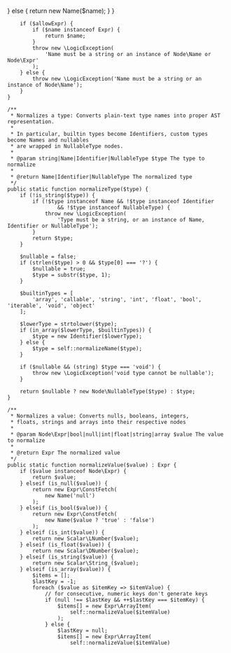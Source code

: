  } else {
                return new Name($name);
            }
        }

        if ($allowExpr) {
            if ($name instanceof Expr) {
                return $name;
            }
            throw new \LogicException(
                'Name must be a string or an instance of Node\Name or Node\Expr'
            );
        } else {
            throw new \LogicException('Name must be a string or an instance of Node\Name');
        }
    }

    /**
     * Normalizes a type: Converts plain-text type names into proper AST representation.
     *
     * In particular, builtin types become Identifiers, custom types become Names and nullables
     * are wrapped in NullableType nodes.
     *
     * @param string|Name|Identifier|NullableType $type The type to normalize
     *
     * @return Name|Identifier|NullableType The normalized type
     */
    public static function normalizeType($type) {
        if (!is_string($type)) {
            if (!$type instanceof Name && !$type instanceof Identifier
                    && !$type instanceof NullableType) {
                throw new \LogicException(
                    'Type must be a string, or an instance of Name, Identifier or NullableType');
            }
            return $type;
        }

        $nullable = false;
        if (strlen($type) > 0 && $type[0] === '?') {
            $nullable = true;
            $type = substr($type, 1);
        }

        $builtinTypes = [
            'array', 'callable', 'string', 'int', 'float', 'bool', 'iterable', 'void', 'object'
        ];

        $lowerType = strtolower($type);
        if (in_array($lowerType, $builtinTypes)) {
            $type = new Identifier($lowerType);
        } else {
            $type = self::normalizeName($type);
        }

        if ($nullable && (string) $type === 'void') {
            throw new \LogicException('void type cannot be nullable');
        }

        return $nullable ? new Node\NullableType($type) : $type;
    }

    /**
     * Normalizes a value: Converts nulls, booleans, integers,
     * floats, strings and arrays into their respective nodes
     *
     * @param Node\Expr|bool|null|int|float|string|array $value The value to normalize
     *
     * @return Expr The normalized value
     */
    public static function normalizeValue($value) : Expr {
        if ($value instanceof Node\Expr) {
            return $value;
        } elseif (is_null($value)) {
            return new Expr\ConstFetch(
                new Name('null')
            );
        } elseif (is_bool($value)) {
            return new Expr\ConstFetch(
                new Name($value ? 'true' : 'false')
            );
        } elseif (is_int($value)) {
            return new Scalar\LNumber($value);
        } elseif (is_float($value)) {
            return new Scalar\DNumber($value);
        } elseif (is_string($value)) {
            return new Scalar\String_($value);
        } elseif (is_array($value)) {
            $items = [];
            $lastKey = -1;
            foreach ($value as $itemKey => $itemValue) {
                // for consecutive, numeric keys don't generate keys
                if (null !== $lastKey && ++$lastKey === $itemKey) {
                    $items[] = new Expr\ArrayItem(
                        self::normalizeValue($itemValue)
                    );
                } else {
                    $lastKey = null;
                    $items[] = new Expr\ArrayItem(
                        self::normalizeValue($itemValue)